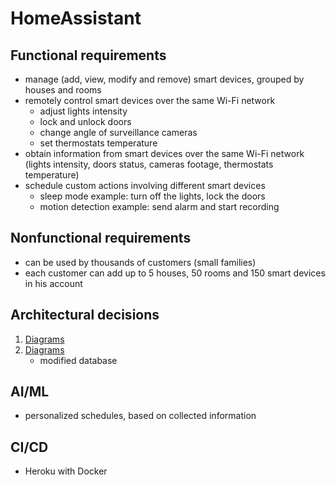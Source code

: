 # HomeAssistant
## Functional requirements
 - manage (add, view, modify and remove) smart devices, grouped by houses and rooms  
 - remotely control smart devices over the same Wi-Fi network  
	- adjust lights intensity  
	- lock and unlock doors  
	- change angle of surveillance cameras  
	- set thermostats temperature  
 - obtain information from smart devices over the same Wi-Fi network (lights intensity, doors status, cameras footage, thermostats temperature)  
 - schedule custom actions involving different smart devices  
	 - sleep mode example: turn off the lights, lock the doors  
	 - motion detection example: send alarm and start recording
## Nonfunctional requirements
- can be used by thousands of customers (small families)  
- each customer can add up to 5 houses, 50 rooms and 150 smart devices in his account
## Architectural decisions
1. [Diagrams](https://github.com/georgiana-ojoc/HomeAssistant/tree/documentation/Diagrams/1)
2. [Diagrams](https://github.com/georgiana-ojoc/HomeAssistant/tree/documentation/Diagrams/2)
	- modified database
## AI/ML
 - personalized schedules, based on collected information
## CI/CD
 - Heroku with Docker
